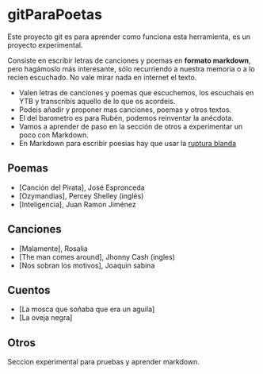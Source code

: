 # gitParaPoetas

Este proyecto git es para aprender como funciona esta herramienta, es un proyecto experimental.

Consiste en escribir letras de canciones y poemas en **formato markdown**, pero hagámoslo más interesante, sólo recurriendo a nuestra memoria o a lo recien escuchado. No vale mirar nada en internet el texto. 
- Valen letras de canciones y poemas que escuchemos, los escuchais en YTB y transcribís aquello de lo que os acordeis. 
- Podeis añadir y proponer mas canciones, poemas y otros textos.
- El del barometro es para Rubén, podemos reinventar la anécdota.
- Vamos a aprender de paso en la sección de otros a experimentar un poco con Markdown.
- En Markdown para escribir poesias hay que usar la [ruptura blanda](https://www.markdowntutorial.com/es/lesson/7/) 


## Poemas

- [Canción del Pirata], José Espronceda
- [Ozymandias], Percey Shelley (inglés)
- [Inteligencia], Juan Ramon Jiménez


## Canciones

- [Malamente], Rosalia
- [The man comes around], Jhonny Cash (ingles)
- [Nos sobran los motivos], Joaquin sabina

## Cuentos

- [La mosca que soñaba que era un aguila]
- [La oveja negra]


## Otros

Seccion experimental para pruebas y aprender markdown.

